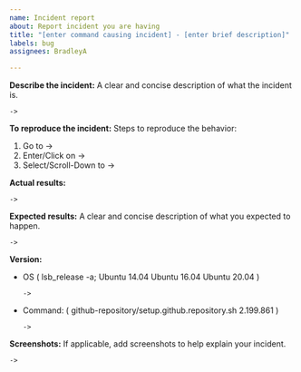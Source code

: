 ```yaml
---
name: Incident report
about: Report incident you are having
title: "[enter command causing incident] - [enter brief description]"
labels: bug
assignees: BradleyA

---
```


**Describe the incident:**
A clear and concise description of what the incident is.

    ->

**To reproduce the incident:**
Steps to reproduce the behavior:
1. Go to ->
2. Enter/Click on ->
3. Select/Scroll-Down to ->

**Actual results:**

    ->

**Expected results:**
A clear and concise description of what you expected to happen.

    ->

**Version:**
 - OS ( lsb_release -a; Ubuntu 14.04  Ubuntu 16.04  Ubuntu 20.04 )
 
       ->
 
  - Command: ( github-repository/setup.github.repository.sh  2.199.861 )

        ->

**Screenshots:**
If applicable, add screenshots to help explain your incident.

    ->
